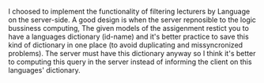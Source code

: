 I choosed to implement the functionality of filtering lecturers by Language on the server-side.
A good design is when the server repnosible to the logic bussiness computing,
The given models of the assigenment restict you to have a languages dictionary (id-name) and 
it's better practice to save this kind of dictionary in one place (to avoid duplicating and missyncronized problems).
The server must have this dictionary anyway so I think it's better to computing this query in the server instead of informing the client on this languages' dictionary.
